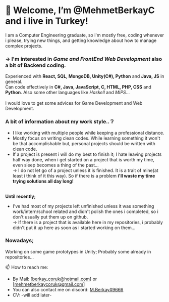 # 👋 Welcome, I’m @MehmetBerkayC and i live in Turkey!
   I am a Computer Engineering graduate, so i'm mostly free, coding whenever i please, trying new things, and getting knowledge about how to manage complex projects.
   
  ### -> I'm interested in *Game and FrontEnd Web Development* also a bit of Backend coding.
  Experienced with **React, SQL, MongoDB, Unity(C#), Python** and **Java, JS** in general.
  <br>Can code effectively in **C#, Java, JavaScript, C, HTML, PHP, CSS** and **Python**. Also some other languages like *Haskell* and *MIPS*... 
  <br><br>I would love to get some advices for Game Development and Web Development.
  
  ### A bit of information about my work style.. ❔
  - I like working with multiple people while keeping a professional distance. 
  - Mostly focus on writing clean codes. While learning something it won't be that accomplishable but, personal projects should be written with clean code.
  - If a project is present i will do my best to finish it; I hate leaving projects half way done, when i get started on a project that is worth my time, even sleep becomes a thing of the past...
  <br> -> I do not let go of a project unless it is finished. It is a trait of mine(at least i think of it this way). So if there is a problem **i'll waste my time trying solutions all day long!** 
  
  <br>**Until recently;**
  - I've had most of my projects left unfinished unless it was something work/intern/school related and didn't polish the ones i completed, so i don't usually put them up on github. 
  <br> -> If there is a project that is available here in my repositories, i probably didn't put it up here as soon as i started working on them...<br>
  
  ### Nowadays;
  Working on some game prototypes in Unity; Probably some already in repositories...
  
  
📫 How to reach me:
- By Mail: [berkay_coruk@hotmail.com] or [mehmetberkaycoruk@gmail.com]
- You can also contact me on discord: [M.Berkay#9666](discordapp.com/users/M.Berkay#9666)
- CV: -will add later-
<!---
MehmetBerkayC/MehmetBerkayC is a ✨ special ✨ repository because its `README.md` (this file) appears on your GitHub profile.
You can click the Preview link to take a look at your changes.
--->
